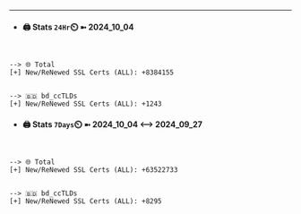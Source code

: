 

---
- #### 🖨️ **Stats** `24Hr`⏲️ ➼ 2024_10_04
```console


--> 🌐 Total
[+] New/ReNewed SSL Certs (ALL): +8384155


--> 🇧🇩 bd_ccTLDs
[+] New/ReNewed SSL Certs (ALL): +1243

```

- #### 🖨️ **Stats** `7Days`⏲️ ➼ 2024_10_04 <--> 2024_09_27
```console


--> 🌐 Total
[+] New/ReNewed SSL Certs (ALL): +63522733


--> 🇧🇩 bd_ccTLDs
[+] New/ReNewed SSL Certs (ALL): +8295

```

